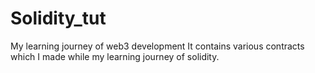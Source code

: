 # Solidity_tut
My learning journey of web3 development
It contains various contracts which I made while my learning journey of solidity.
